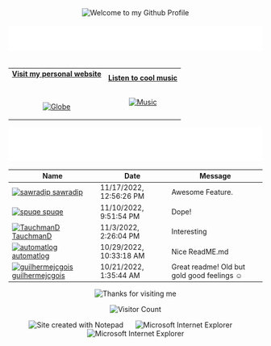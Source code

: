 <!-- "Hero" Header -->
<div align="center">
  <img src="https://github.com/BrunnerLivio/brunnerlivio/blob/master/images/welcome.png?raw=true" style="max-width: 100%;" alt="Welcome to my Github Profile" />
  <br />
  <br />
  <img height="50" alt="My Name is Livio and I like Node.js" src="images/personal_note.svg" />
  <br />
  <br />

</div>

<!-- Social -->
<table width="100%" align="center">
<tr>
<td align="center">
<a href="https://brunnerliv.io">
<strong>Visit my personal website </strong>
<br />
<br />
<br />

<p>

<img alt="Globe" height="80" src="images/globe.gif">
</a>
</p>

</td>


<td align="center">
<a href="https://www.youtube.com/watch?v=3YxaaGgTQYM&ab_channel=EvanescenceVEVO">
<strong>Listen to cool music</strong>
<br />
<br />


<p>
<img height="100" alt="Music" src="images/music.gif"> 
</a>
</p>

</td>
</tr>
</table>

<div align="center">
<a href="https://github.com/BrunnerLivio/brunnerlivio/issues/62#issuecomment-new"><img src="images/guestbook.svg"></a> 
</div>

<!-- Guestbook -->
| Name | Date | Message |
|---|---|---|
| <a href="https://github.com/sawradip"><img width="24" src="https://avatars.githubusercontent.com/u/67541368?s=24&u=8146d9eb98acb4d1cadd9e7a094db90c45a7952f&v=4" alt="sawradip" /> sawradip</a> |11/17/2022, 12:56:26 PM|Awesome Feature.|
| <a href="https://github.com/spuqe"><img width="24" src="https://avatars.githubusercontent.com/u/47760072?s=24&u=7990b91f2b11370d5217566feed0da0c57112d68&v=4" alt="spuqe" /> spuqe</a> |11/10/2022, 9:51:54 PM|Dope!|
| <a href="https://github.com/TauchmanD"><img width="24" src="https://avatars.githubusercontent.com/u/57211383?s=24&u=3f6746774377decb811a69ec6b1086f6a19f2304&v=4" alt="TauchmanD" /> TauchmanD</a> |11/3/2022, 2:26:04 PM|Interesting|
| <a href="https://github.com/automatlog"><img width="24" src="https://avatars.githubusercontent.com/u/72098281?s=24&u=5501b00cb18c0afea0fac116c9eb0c32adb686f8&v=4" alt="automatlog" /> automatlog</a> |10/29/2022, 10:33:18 AM|Nice ReadME.md|
| <a href="https://github.com/guilhermejcgois"><img width="24" src="https://avatars.githubusercontent.com/u/1348723?s=24&u=416e15ed76c5c7c7b5cee9859e31e72bee193a2f&v=4" alt="guilhermejcgois" /> guilhermejcgois</a> |10/21/2022, 1:35:44 AM|Great readme! Old but gold good feelings ☺️|
<!-- /Guestbook -->

<!-- Footer -->

<div align="center">

<img height="120" alt="Thanks for visiting me" width="100%" src="https://raw.githubusercontent.com/BrunnerLivio/brunnerlivio/master/images/marquee.svg" />
<br />

![Visitor Count](https://profile-counter.glitch.me/brunnerlivio/count.svg)


<img src="https://raw.githubusercontent.com/BrunnerLivio/brunnerlivio/master/images/notepad.gif" alt="Site created with Notepad" height="30" />
<!-- "margin-right: whatever;" -->
<span>&nbsp;&nbsp;&nbsp;&nbsp;</span>  
<img src="https://raw.githubusercontent.com/BrunnerLivio/brunnerlivio/master/images/ie_logo.gif" alt="Microsoft Internet Explorer" />
<span>&nbsp;&nbsp;&nbsp;&nbsp;</span>  
<img src="https://raw.githubusercontent.com/BrunnerLivio/brunnerlivio/master/images/noframes.gif" alt="Microsoft Internet Explorer" />

</div>
